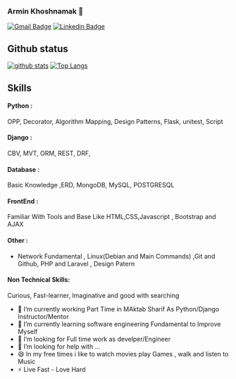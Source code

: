 ### Armin Khoshnamak 🐙


[![Gmail Badge](https://img.shields.io/badge/-armin.khoshnamk@gmail.com-c14438?style=flat&logo=Gmail&logoColor=white&link=mailto:armin.khoshnamak@gmail.com)](mailto:armin.khoshnamak@gmail.com)
[![Linkedin Badge](https://img.shields.io/badge/-armin%20khoshnamak-0072b1?style=flat&logo=Linkedin&logoColor=white&link=armin-khoshnamak)](https://www.linkedin.com/in/armin-khoshnamak-13b276195/) 
</p>

## Github status
[![github stats](https://github-readme-stats.vercel.app/api?username=arminnacl)](https://github.com/anuraghazra/github-readme-stats) 
[![Top Langs](https://github-readme-stats.vercel.app/api/top-langs/?username=arminnacl&layout=compact)](https://github.com/arminnacl/github-readme-stats)

## Skills
 #### Python :
 OPP, Decorator, Algorithm Mapping, Design Patterns, Flask, unitest, Script
#### Django  :
CBV, MVT, ORM, REST, DRF,
#### Database :
Basic Knowledge ,ERD, MongoDB, MySQL, POSTGRESQL
#### FrontEnd : 
Familiar With Tools and Base Like HTML,CSS,Javascript , Bootstrap and AJAX
#### Other :
- Network Fundamental , Linux(Debian and Main Commands) ,Git and Github, 
	PHP and Laravel , Design Patern
#### Non Technical Skills:
Curious, Fast-learner, Imaginative and good with searching 



- 🔭 I’m currently working Part Time in MAktab Sharif As Python/Django Instructor/Mentor
- 🌱 I’m currently learning software engineering Fundamental to Improve Myself
- 👯 I’m looking for Full time work as develper/Engineer
- 🤔 I’m looking for help with ...
- 😄 In my free times i like to watch movies play Games , walk and listen to Music 
- ⚡ Live Fast - Love Hard 


